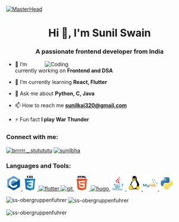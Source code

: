[![MasterHead](https://repository-images.githubusercontent.com/588181932/e36ec678-7984-4cdd-8e4c-a3932772ff8e)](https://sunil-collab.io)
<h1 align="center">Hi 👋, I'm Sunil Swain</h1>
<h3 align="center">A passionate frontend developer from India</h3>
<img align="right" alt="Coding" width="400" src="https://user-images.githubusercontent.com/75851313/151668395-5591532b-28da-46a6-9476-7c9694bcb60e.gif">

- 🔭 I’m currently working on **Frontend and DSA**

- 🌱 I’m currently learning **React, Flutter**

- 💬 Ask me about **Python, C, Java**

- 📫 How to reach me **sunilkai320@gmail.com**

- ⚡ Fun fact **I play War Thunder**

<h3 align="left">Connect with me:</h3>
<p align="left">
<a href="https://instagram.com/brrrrr._.stutututu" target="blank"><img align="center" src="https://raw.githubusercontent.com/rahuldkjain/github-profile-readme-generator/master/src/images/icons/Social/instagram.svg" alt="brrrrr._.stutututu" height="30" width="40" /></a>
<a href="https://www.leetcode.com/sunilbha" target="blank"><img align="center" src="https://raw.githubusercontent.com/rahuldkjain/github-profile-readme-generator/master/src/images/icons/Social/leet-code.svg" alt="sunilbha" height="30" width="40" /></a>
</p>

<h3 align="left">Languages and Tools:</h3>
<p align="left"> <a href="https://www.cprogramming.com/" target="_blank" rel="noreferrer"> <img src="https://raw.githubusercontent.com/devicons/devicon/master/icons/c/c-original.svg" alt="c" width="40" height="40"/> </a> <a href="https://www.w3schools.com/css/" target="_blank" rel="noreferrer"> <img src="https://raw.githubusercontent.com/devicons/devicon/master/icons/css3/css3-original-wordmark.svg" alt="css3" width="40" height="40"/> </a> <a href="https://flutter.dev" target="_blank" rel="noreferrer"> <img src="https://www.vectorlogo.zone/logos/flutterio/flutterio-icon.svg" alt="flutter" width="40" height="40"/> </a> <a href="https://git-scm.com/" target="_blank" rel="noreferrer"> <img src="https://www.vectorlogo.zone/logos/git-scm/git-scm-icon.svg" alt="git" width="40" height="40"/> </a> <a href="https://www.w3.org/html/" target="_blank" rel="noreferrer"> <img src="https://raw.githubusercontent.com/devicons/devicon/master/icons/html5/html5-original-wordmark.svg" alt="html5" width="40" height="40"/> </a> <a href="https://gohugo.io/" target="_blank" rel="noreferrer"> <img src="https://api.iconify.design/logos-hugo.svg" alt="hugo" width="40" height="40"/> </a> <a href="https://www.java.com" target="_blank" rel="noreferrer"> <img src="https://raw.githubusercontent.com/devicons/devicon/master/icons/java/java-original.svg" alt="java" width="40" height="40"/> </a> <a href="https://www.linux.org/" target="_blank" rel="noreferrer"> <img src="https://raw.githubusercontent.com/devicons/devicon/master/icons/linux/linux-original.svg" alt="linux" width="40" height="40"/> </a> <a href="https://www.mysql.com/" target="_blank" rel="noreferrer"> <img src="https://raw.githubusercontent.com/devicons/devicon/master/icons/mysql/mysql-original-wordmark.svg" alt="mysql" width="40" height="40"/> </a> <a href="https://www.python.org" target="_blank" rel="noreferrer"> <img src="https://raw.githubusercontent.com/devicons/devicon/master/icons/python/python-original.svg" alt="python" width="40" height="40"/> </a> </p>

<p><img align="left" src="https://github-readme-stats.vercel.app/api/top-langs?username=ss-obergruppenfuhrer&show_icons=true&locale=en&layout=compact" alt="ss-obergruppenfuhrer" /></p>

<p>&nbsp;<img align="center" src="https://github-readme-stats.vercel.app/api?username=ss-obergruppenfuhrer&show_icons=true&locale=en" alt="ss-obergruppenfuhrer" /></p>

<p><img align="center" src="https://github-readme-streak-stats.herokuapp.com/?user=ss-obergruppenfuhrer&" alt="ss-obergruppenfuhrer" /></p>
